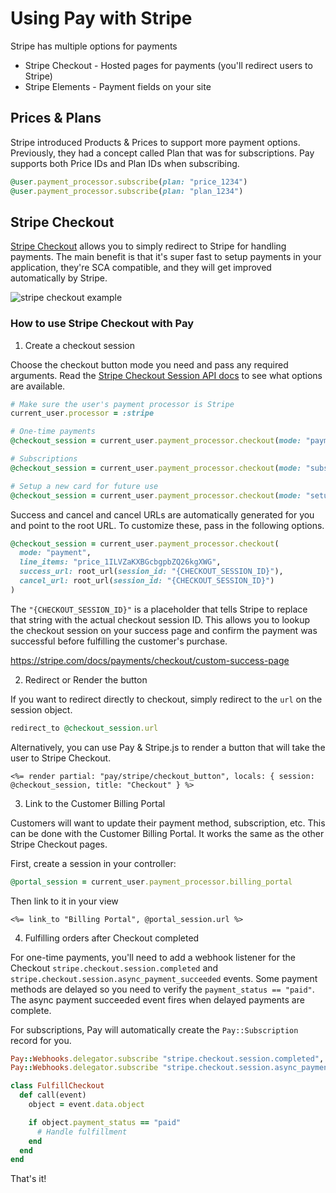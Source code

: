 # Using Pay with Stripe

Stripe has multiple options for payments

* Stripe Checkout - Hosted pages for payments (you'll redirect users to Stripe)
* Stripe Elements - Payment fields on your site

## Prices & Plans

Stripe introduced Products & Prices to support more payment options. Previously, they had a concept called Plan that was for subscriptions. Pay supports both Price IDs and Plan IDs when subscribing.

```ruby
@user.payment_processor.subscribe(plan: "price_1234")
@user.payment_processor.subscribe(plan: "plan_1234")
```

## Stripe Checkout

[Stripe Checkout](https://stripe.com/docs/payments/checkout) allows you to simply redirect to Stripe for handling payments. The main benefit is that it's super fast to setup payments in your application, they're SCA compatible, and they will get improved automatically by Stripe.

![stripe checkout example](https://i.imgur.com/nFsCBCK.gif)

### How to use Stripe Checkout with Pay

1. Create a checkout session

Choose the checkout button mode you need and pass any required arguments. Read the [Stripe Checkout Session API docs](https://stripe.com/docs/api/checkout/sessions/create) to see what options are available.

```ruby
# Make sure the user's payment processor is Stripe
current_user.processor = :stripe

# One-time payments
@checkout_session = current_user.payment_processor.checkout(mode: "payment", line_items: "price_1ILVZaKXBGcbgpbZQ26kgXWG")

# Subscriptions
@checkout_session = current_user.payment_processor.checkout(mode: "subscription", line_items: "default")

# Setup a new card for future use
@checkout_session = current_user.payment_processor.checkout(mode: "setup")
```

Success and cancel and cancel URLs are automatically generated for you and point to the root URL. To customize these, pass in the following options.

```ruby
@checkout_session = current_user.payment_processor.checkout(
  mode: "payment",
  line_items: "price_1ILVZaKXBGcbgpbZQ26kgXWG",
  success_url: root_url(session_id: "{CHECKOUT_SESSION_ID}"),
  cancel_url: root_url(session_id: "{CHECKOUT_SESSION_ID}")
)
```

The `"{CHECKOUT_SESSION_ID}"` is a placeholder that tells Stripe to replace that string with the actual checkout session ID. This allows you to lookup the checkout session on your success page and confirm the payment was successful before fulfilling the customer's purchase.

https://stripe.com/docs/payments/checkout/custom-success-page

2. Redirect or Render the button

If you want to redirect directly to checkout, simply redirect to the `url` on the session object.

```ruby
redirect_to @checkout_session.url
```

Alternatively, you can use Pay & Stripe.js to render a button that will take the user to Stripe Checkout.

```erb
<%= render partial: "pay/stripe/checkout_button", locals: { session: @checkout_session, title: "Checkout" } %>
```

3. Link to the Customer Billing Portal

Customers will want to update their payment method, subscription, etc. This can be done with the Customer Billing Portal. It works the same as the other Stripe Checkout pages.

First, create a session in your controller:

```ruby
@portal_session = current_user.payment_processor.billing_portal
```

Then link to it in your view

```erb
<%= link_to "Billing Portal", @portal_session.url %>
```

4. Fulfilling orders after Checkout completed

For one-time payments, you'll need to add a webhook listener for the Checkout `stripe.checkout.session.completed` and `stripe.checkout.session.async_payment_succeeded` events. Some payment methods are delayed so you need to verify the `payment_status == "paid"`. The async payment succeeded event fires when delayed payments are complete.

For subscriptions, Pay will automatically create the `Pay::Subscription` record for you.

```ruby
Pay::Webhooks.delegator.subscribe "stripe.checkout.session.completed", FulfillCheckout.new
Pay::Webhooks.delegator.subscribe "stripe.checkout.session.async_payment_succeeded", FulfillCheckout.new

class FulfillCheckout
  def call(event)
    object = event.data.object

    if object.payment_status == "paid"
      # Handle fulfillment
    end
  end
end
```

That's it!
